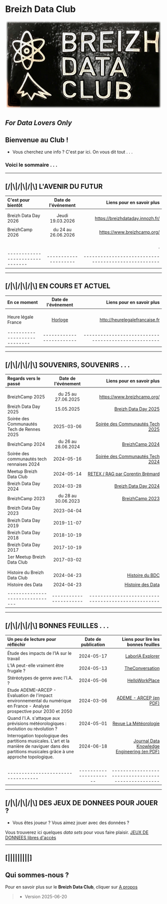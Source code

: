 # Breizh Data Club

![Plaque du Breizh Data Club](./illustrim/Logos/Logo-BDC-brico00.png)

##                      _For Data Lovers Only_


>
>
>
>
>

## Bienvenue au Club !
* Vous cherchez une info ? C'est par ici. On vous dit tout . . . 
 
### Voici le sommaire . . .
>
>
>

---


## [/|\\|/|\\|/|\\] L'AVENIR DU FUTUR 

|      C'est pour bientôt         |    Date de l'événement   |          Liens pour en savoir plus                 |
| :------------------------------ |:------------------------:| --------------------------------------------------:|
|                                 |                          |                                                    |
|                                 |                          |                                                    |
|         Breizh Data Day 2026    |    Jeudi 19.03.2026      |  <https://breizhdataday.innozh.fr/>                |
|                                 |                          |                                                    |
|          BreizhCamp 2026        |   du 24 au 26.06.2026    |  <https://www.breizhcamp.org/>                     |
|                                 |                          |                                                    |
|                                 |                          |                                                    |
|                                 |                          |                                                    |
|                                 |                          |                         .                          |
| ------------------------------- |   --------------------   | ---------------------------------------------------|

>

---

## [/|\\|/|\\|/|\\] EN COURS ET ACTUEL

|         En ce moment         |  Date de l'événement   |          Liens pour en savoir plus                 |
| :--------------------------- |:----------------------:| --------------------------------------------------:|
|                              |                        |                                                    |
|                              |                        |                                                    |
|                              |                        |                                                    |
|     Heure légale France      |     [Horloge](http://heurelegalefrancaise.fr)         |      <http://heurelegalefrancaise.fr>              |
|                              |                        |                                                    |
|                              |                        |                                                    |
| ---------------------------- |------------------------| ---------------------------------------------------|

>

---

## [/|\\|/|\\|/|\\] SOUVENIRS, SOUVENIRS . . .

|      Regards vers le passé      |  Date de l'événement   |          Liens pour en savoir plus                 |
| :------------------------------ |:----------------------:| --------------------------------------------------:|
|                                 |                        |                                                    |
|                                 |                        |                                                    |
|        BreizhCamp 2025          |  du 25 au 27.06.2025   |    <https://www.breizhcamp.org/>                   |  
|      Breizh Data Day 2025       |      15.05.2025        |   [Breizh Data Day 2025](https://dcn-prof.github.io/breizhdataclub/Binder/File_BDD2025/)            |
| Soirée des Communautés Tech de Rennes 2025 |      2025-03-06     |  [Soirée des Communautés Tech 2025](https://dcn-prof.github.io/breizhdataclub/Binder/File_SCR_BzhCamp_2025/)       |         
|          BreizhCamp 2024        |  du 26 au 28.06.2024     | [BreizhCamp 2024](https://dcn-prof.github.io/breizhdataclub/Binder/File_BzhCamp2024/)                |
| Soirée des communautés tech rennaises 2024 |     2024-05-16         |  [Soirée des Communautés Tech 2024](<https://www.meetup.com/fr-FR/breizh-data-club/events/300516413/>)                |
|       Meetup Breizh Data Club   |        2024-05-14      |  [RETEX / RAG par Corentin Brémard](<https://dcn-prof.github.io/breizhdataclub/Binder/meetup_2024-05-14>)                                                   |
|        Breizh Data Day 2024     |        2024-03-28      | [Breizh Data Day 2024](https://dcn-prof.github.io/breizhdataclub/Binder/File_BDD2024/)          |
|          BreizhCamp 2023        |  du 28 au 30.06.2023   | [BreizhCamp 2023](https://dcn-prof.github.io/breizhdataclub/Binder/File_BzhCamp2023/)      |
|        Breizh Data Day 2023     |        2023-04-04      |                                                    |
|        Breizh Data Day 2019     |        2019-11-07      |                                                    |
|        Breizh Data Day 2018     |        2018-10-19      |                                                    |
|        Breizh Data Day 2017     |        2017-10-19      |                                                    |
|  1er Meetup Breizh Data Club    |        2017-03-02      |                                                    |
|                                 |                        |                                                    |
|                                 |                        |                                                    |
|  Histoire du Breizh Data Club   |       2024-04-23       | [Histoire du BDC](https://dcn-prof.github.io/breizhdataclub/Binder/File_001/) |
|        Histoire des Data        |     2024-04-23         | [Histoire des Data](https://dcn-prof.github.io/breizhdataclub/Binder/File_002/) |
|                                 |                        |                                                    |
| ------------------------------- | ---------------------- | -------------------------------------------------- |

>
>

---

## [/|\\|/|\\|/|\\] BONNES FEUILLES . . .

|  Un peu de lecture pour réfléchir   |  Date de publication   |   Liens pour lire les bonnes feuilles              |
| :---------------------------------- |:----------------------:| --------------------------------------------------:|
|                                     |                        |                                                    |
| Étude des impacts de l’IA sur le travail  |        2024-05-17      |  [LaborIA Explorer](<https://www.laboria.ai/laboria-explorer-synthese-generale/>)                                                   |
| L’IA peut-elle vraiment être frugale ?    |        2024-05-13      |  [TheConversation](<https://theconversation.com/lia-peut-elle-vraiment-etre-frugale-226274>)                                                   |
| Stéréotypes de genre avec l'I.A. ?  |        2024-05-06      |  [HelloWorkPlace](<https://www.helloworkplace.fr/discrimination-femmes-ia-rh/>)                                                   |
| Etude ADEME–ARCEP - Evaluation de l'impact environnemental du numérique en France - Analyse prospective pour 2030 et 2050  |        2024-03-06      |  [ADEME - ARCEP      (en PDF)](<https://www.arcep.fr/uploads/tx_gspublication/note-synthese-Arcep-gouvernement-prospective-2030-2050_mars2023.pdf>)                                                   |
| Quand l'I.A. s'attaque aux prévisions météorologiques : évolution ou révolution ?  |        2024-05-01      |  [Revue La Météorologie](<https://lameteorologie.fr/issues/2024/125/meteo_2024_125_48>)                                        |
| Interrogation topologique des partitions musicales. L'art et la manière de naviguer dans des partitions musicales grâce à une approche topologique. |        2024-06-18      |  [Journal Data Knowledge Engineering         (en PDF)](<https://inria.hal.science/hal-04614440v1/document>)                                        ||                                     |                        |                                                    |
|                                     |                        |                                                    |
|                                     |                        |                                                    |
|                                     |                        |                                                    |
|                                     |                        |                                                    |
|  ---------------------------------- | ---------------------- | -------------------------------------------------- |

---

## [/|\\|/|\\|/|\\] DES JEUX DE DONNEES POUR JOUER ?
* Vous êtes joueur ? Vous aimez jouer avec des données ?
>
>
Vous trouverez ici quelques _data sets_ pour vous faire plaisir.
  [JEUX DE DONNEES libres d'accès](https://dcn-prof.github.io/breizhdataclub/Binder/File_DataSets/) 

---

## [|||||||||] 
>
## Qui sommes-nous ? 
Pour en savoir plus sur le **Breizh Data Club**, cliquer sur [A propos](https://dcn-prof.github.io/breizhdataclub/about/)

>
>
>  *  Version 2025-06-20

